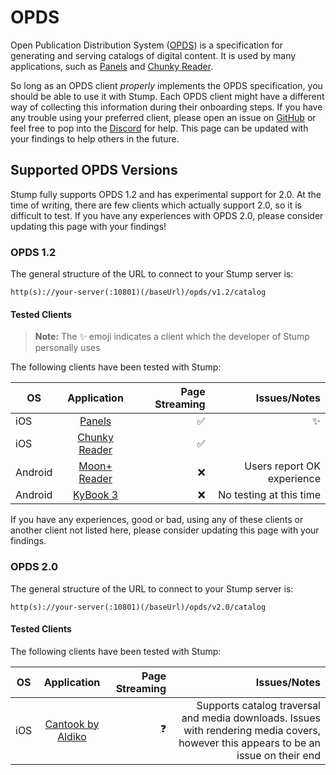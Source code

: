 # OPDS

Open Publication Distribution System ([OPDS](https://opds.io/)) is a specification for generating and serving catalogs of digital content. It is used by many applications, such as [Panels](https://panels.app/) and [Chunky Reader](https://apps.apple.com/us/app/chunky-comic-reader/id663567628).

So long as an OPDS client _properly_ implements the OPDS specification, you should be able to use it with Stump. Each OPDS client might have a different way of collecting this information during their onboarding steps. If you have any trouble using your preferred client, please open an issue on [GitHub](https://github.com/stumpapp/stump/issues/new/choose) or feel free to pop into the [Discord](https://discord.gg/63Ybb7J3as) for help. This page can be updated with your findings to help others in the future.

## Supported OPDS Versions

Stump fully supports OPDS 1.2 and has experimental support for 2.0. At the time of writing, there are few clients which actually support 2.0, so it is difficult to test. If you have any experiences with OPDS 2.0, please consider updating this page with your findings!

### OPDS 1.2

The general structure of the URL to connect to your Stump server is:

`http(s)://your-server(:10801)(/baseUrl)/opds/v1.2/catalog`

#### Tested Clients

> **Note:** The ✨ emoji indicates a client which the developer of Stump personally uses

The following clients have been tested with Stump:

| OS      |                                      Application                                       | Page Streaming |               Issues/Notes |
| ------- | :------------------------------------------------------------------------------------: | -------------: | -------------------------: |
| iOS     |                             [Panels](https://panels.app/)                              |             ✅ |                         ✨ |
| iOS     |     [Chunky Reader](https://apps.apple.com/us/app/chunky-comic-reader/id663567628)     |             ✅ |                            |
| Android | [Moon+ Reader](https://play.google.com/store/apps/details?id=com.flyersoft.moonreader) |             ❌ | Users report OK experience |
| Android |                         [KyBook 3](http://kybook-reader.com/)                          |             ❌ |    No testing at this time |

If you have any experiences, good or bad, using any of these clients or another client not listed here, please consider updating this page with your findings.

### OPDS 2.0

The general structure of the URL to connect to your Stump server is:

`http(s)://your-server(:10801)(/baseUrl)/opds/v2.0/catalog`

#### Tested Clients

The following clients have been tested with Stump:

| OS  |                                    Application                                    | Page Streaming |                                                                                                                         Issues/Notes |
| --- | :-------------------------------------------------------------------------------: | -------------: | -----------------------------------------------------------------------------------------------------------------------------------: |
| iOS | [Cantook by Aldiko](https://apps.apple.com/us/app/cantook-by-aldiko/id1476410111) |             ❓ | Supports catalog traversal and media downloads. Issues with rendering media covers, however this appears to be an issue on their end |
